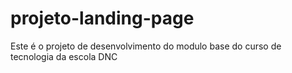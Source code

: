 # projeto-landing-page
Este é o projeto de desenvolvimento do modulo base do curso de tecnologia da escola DNC

